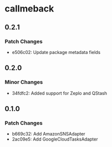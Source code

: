 # callmeback

## 0.2.1

### Patch Changes

- e506c02: Update package metadata fields

## 0.2.0

### Minor Changes

- 34fdfc2: Added support for Zeplo and QStash

## 0.1.0

### Patch Changes

- b669c32: Add AmazonSNSAdapter
- 2ac09e5: Add GoogleCloudTasksAdapter
